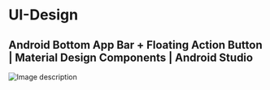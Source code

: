 # UI-Design

## Android Bottom App Bar + Floating Action Button | Material Design Components | Android Studio

![Image description](https://i.ytimg.com/vi/db7TQYedZNE/maxresdefault.jpg)
